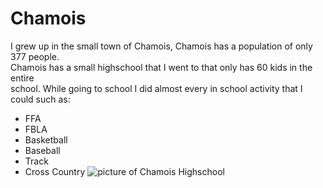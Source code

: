 # Chamois
I grew up in the small town of Chamois, Chamois has a population of only 377 people.  
Chamois has a small highschool that I went to that only has 60 kids in the entire  
school. While going to school I did almost every in school activity that I could such as:
 * FFA
 * FBLA
 * Basketball
 * Baseball
 * Track
 * Cross Country
![picture of Chamois Highschool](https://abc17news.b-cdn.net/abc17news.com/2019/12/school.jpg)
